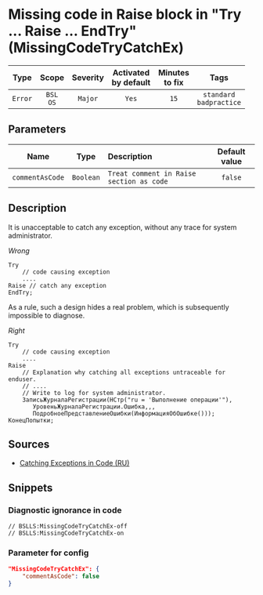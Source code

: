 # Missing code in Raise block in "Try ... Raise ... EndTry" (MissingCodeTryCatchEx)

 |  Type   |        Scope        | Severity | Activated<br>by default | Minutes<br>to fix |               Tags                |
 |:-------:|:-------------------:|:--------:|:-----------------------------:|:-----------------------:|:---------------------------------:|
 | `Error` | `BSL`<br>`OS` | `Major`  |             `Yes`             |          `15`           | `standard`<br>`badpractice` |

## Parameters

 |      Name       |   Type    | Description                              | Default value |
 |:---------------:|:---------:|:---------------------------------------- |:-------------:|
 | `commentAsCode` | `Boolean` | `Treat comment in Raise section as code` |    `false`    | 

<!-- Блоки выше заполняются автоматически, не трогать -->
## Description

It is unacceptable to catch any exception, without any trace for system administrator.

*Wrong*

```bsl
Try
    // code causing exception
    ....
Raise // catch any exception
EndTry;

```

As a rule, such a design hides a real problem, which is subsequently impossible to diagnose.

*Right*

```bsl
Try
    // code causing exception
    ....
Raise
    // Explanation why catching all exceptions untraceable for enduser.
    // ....
    // Write to log for system administrator.
    ЗаписьЖурналаРегистрации(НСтр("ru = 'Выполнение операции'"),
       УровеньЖурналаРегистрации.Ошибка,,,
       ПодробноеПредставлениеОшибки(ИнформацияОбОшибке()));
КонецПопытки;
```

## Sources

* [Catching Exceptions in Code (RU)](https://its.1c.ru/db/v8std#content:499:hdoc)

## Snippets

<!-- Блоки ниже заполняются автоматически, не трогать -->
### Diagnostic ignorance in code

```bsl
// BSLLS:MissingCodeTryCatchEx-off
// BSLLS:MissingCodeTryCatchEx-on
```

### Parameter for config

```json
"MissingCodeTryCatchEx": {
    "commentAsCode": false
}
```
